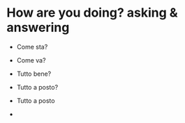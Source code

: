 # How are you doing? asking & answering

- Come sta?
- Come va?
- Tutto bene?
- Tutto a posto?

- Tutto a posto
- 

